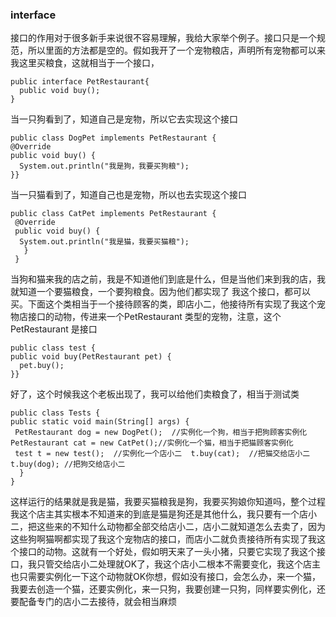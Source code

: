 ### interface


<p>接口的作用对于很多新手来说很不容易理解，我给大家举个例子。接口只是一个规范，所以里面的方法都是空的。假如我开了一个宠物粮店，声明所有宠物都可以来我这里买粮食，这就相当于一个接口，</p>

```
public interface PetRestaurant{
  public void buy();
}

```

当一只狗看到了，知道自己是宠物，所以它去实现这个接口 <br>

```
public class DogPet implements PetRestaurant { 
@Override 
public void buy() {
  System.out.println("我是狗，我要买狗粮"); 
}}
```

<p>当一只猫看到了，知道自己也是宠物，所以也去实现这个接口</p>

```
public class CatPet implements PetRestaurant {
 @Override 
 public void buy() { 
  System.out.println("我是猫，我要买猫粮");
   }
 }
```

  <p>
    当狗和猫来我的店之前，我是不知道他们到底是什么，但是当他们来到我的店，我就知道一个要猫粮食，一个要狗粮食。因为他们都实现了 我这个接口，都可以买。下面这个类相当于一个接待顾客的类，即店小二，他接待所有实现了我这个宠物店接口的动物，传进来一个PetRestaurant 类型的宠物，注意，这个PetRestaurant 是接口
  </p>
  
  ```
  public class test { 
  public void buy(PetRestaurant pet) {
    pet.buy(); 
  }}
  ```
  
<p>  好了，这个时候我这个老板出现了，我可以给他们卖粮食了，相当于测试类</p>

```
public class Tests { 
public static void main(String[] args) { 
 PetRestaurant dog = new DogPet();  //实例化一个狗，相当于把狗顾客实例化  PetRestaurant cat = new CatPet();//实例化一个猫，相当于把猫顾客实例化 
 test t = new test();  //实例化一个店小二  t.buy(cat);  //把猫交给店小二  t.buy(dog); //把狗交给店小二
  }
}
```

这样运行的结果就是我是猫，我要买猫粮我是狗，我要买狗娘你知道吗，整个过程我这个店主其实根本不知道来的到底是猫是狗还是其他什么，我只要有一个店小二，把这些来的不知什么动物都全部交给店小二，店小二就知道怎么去卖了，因为这些狗啊猫啊都实现了我这个宠物店的接口，而店小二就负责接待所有实现了我这个接口的动物。这就有一个好处，假如明天来了一头小猪，只要它实现了我这个接口，我只管交给店小二处理就OK了，我这个店小二根本不需要变化，我这个店主也只需要实例化一下这个动物就OK你想，假如没有接口，会怎么办，来一个猫，我要去创造一个猫，还要实例化，来一只狗，我要创建一只狗，同样要实例化，还要配备专门的店小二去接待，就会相当麻烦
